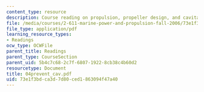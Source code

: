 ```yaml
---
content_type: resource
description: Course reading on propulsion, propeller design, and cavitation.
file: /media/courses/2-611-marine-power-and-propulsion-fall-2006/73e1f3bdca3d7d80ced1863094f47a40_04prevent_cav.pdf
file_type: application/pdf
learning_resource_types:
- Readings
ocw_type: OCWFile
parent_title: Readings
parent_type: CourseSection
parent_uid: 5b4c7c68-2c7f-6807-1922-8cb38c4b60d2
resourcetype: Document
title: 04prevent_cav.pdf
uid: 73e1f3bd-ca3d-7d80-ced1-863094f47a40
---
```

